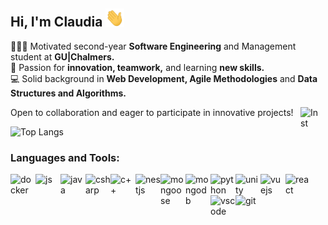 ## Hi, I'm Claudia <img src="https://raw.githubusercontent.com/ABSphreak/ABSphreak/master/gifs/Hi.gif" width="30px">

👩🏼‍💻 Motivated second-year **Software Engineering** and Management student at **GU|Chalmers.**
<br>
👾 Passion for **innovation, teamwork,** and learning **new skills.**
<br>
💻 Solid background in **Web Development, Agile Methodologies** and **Data Structures and Algorithms.**

Open to collaboration and eager to participate in innovative projects! [<img align="right" alt="Inst" width="30px" src="https://cdn.jsdelivr.net/gh/devicons/devicon/icons/linkedin/linkedin-original.svg" style="padding-right:10px;" />](https://www.linkedin.com/in/csev)

![Top Langs](https://github-readme-stats.vercel.app/api/top-langs/?username=clausevilla&layout=compact&langscount=6)

### Languages and Tools:

<img align="left" alt="docker" width="40px" src="https://cdn.jsdelivr.net/gh/devicons/devicon@latest/icons/docker/docker-original-wordmark.svg" />
<img align="left" alt="js" width="40px" src="https://cdn.jsdelivr.net/gh/devicons/devicon@latest/icons/javascript/javascript-original.svg" />
<img align="left" alt="java" width="40px" src="https://cdn.jsdelivr.net/gh/devicons/devicon@latest/icons/java/java-original-wordmark.svg" />
<img align="left" alt="csharp" width="40px" src="https://cdn.jsdelivr.net/gh/devicons/devicon@latest/icons/csharp/csharp-original.svg" />
<img align="left" alt="c++" width="40px" src="https://cdn.jsdelivr.net/gh/devicons/devicon@latest/icons/cplusplus/cplusplus-original.svg" />
<img align="left" alt="nestjs" width="40px" src="https://cdn.jsdelivr.net/gh/devicons/devicon@latest/icons/nestjs/nestjs-original.svg" />
<img align="left" alt="mongoose" width="40px" src="https://cdn.jsdelivr.net/gh/devicons/devicon@latest/icons/mongoose/mongoose-original-wordmark.svg" />
<img align="left" alt="mongodb" width="40px" src="https://cdn.jsdelivr.net/gh/devicons/devicon@latest/icons/mongodb/mongodb-original-wordmark.svg" />
<img align="left" alt="python" width="40px" src="https://cdn.jsdelivr.net/gh/devicons/devicon@latest/icons/python/python-original-wordmark.svg" />
<img align="left" alt="unity" width="40px" src="https://cdn.jsdelivr.net/gh/devicons/devicon@latest/icons/unity/unity-original.svg" />
<img align="left" alt="vuejs" width="40px" src="https://cdn.jsdelivr.net/gh/devicons/devicon@latest/icons/vuejs/vuejs-original-wordmark.svg" />
<img align="left" alt="react" width="40px" src="https://cdn.jsdelivr.net/gh/devicons/devicon@latest/icons/react/react-original.svg" />
<img align="left" alt="vscode" width="40px" src="https://cdn.jsdelivr.net/gh/devicons/devicon@latest/icons/vscode/vscode-original.svg" />
<i align="left" alt="ts" width="40px" class="devicon-typescript-plain colored"></i>         
<img align="left" alt="git" width="40px" src="https://cdn.jsdelivr.net/gh/devicons/devicon@latest/icons/git/git-original.svg" />
          
          
          
          
          
          
          


          

          
          
          
          
          
          
          
          

          
